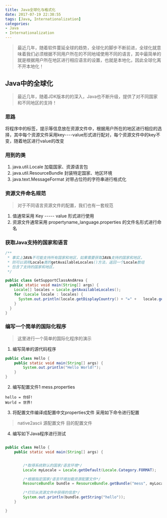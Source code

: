 ```yaml
---
title: Java全球化与格式化
date: 2017-07-19 22:38:55
tags: [Java, Internationalization]
categories:
- Java
- Internationalization
---
```


> 最近几年，随着软件蔓延全球的趋势，全球化的脚步不断前进，全球化就意味着我们必须根据不同用户所在的不同地域使用不同的语言，其中最简单的就是根据用户所在地区进行相应语言的设置，也就是本地化，因此全球化离不开本地化！

## Java中的全球化
> 最近几年，随着JDK版本的的深入，Java也不断升级，提供了对不同国家和不同地区的支持！

### 思路
将程序中的标签，提示等信息放在资源文件中，根据用户所在的地区进行相应的选择，其中每个资源文件采用key----value形式进行配对，每个资源文件中的key不变，随着地区进行value的改变

### 用到的类
1. java.util.Locale         加载国家、资源语言包
2. java.util.ResourceBundle   封装特定国家、地区环境
3. java.text.MessageFormat    对带占位符的字符串进行格式化

### 资源文件命名规范
> 对于不同语言资源文件的配置，我们也有一套规范

1. 值通常采用 Key ----- value 形式进行使用
2. 资源文件通常采用 propertyname_language.properties 的文件名形式进行命名

### 获取Java支持的国家和语言

```Java
/**
 * 事实上JAVA不可能支持所有国家和地区，如果需要获取JAVA支持的国家和地区，
 * 则可以调用Locale类的getAvailableLocales()方法，返回一个Locale数组
 * 包含了支持的国家和地区，
 */

public class GetSupportClassAndArea {
  public static void main(String[] args) {
    Locale[] locales = Locale.getAvailableLocales();
    for (Locale locale : locales) {
      System.out.println(locale.getDisplayCountry() + "=" +   locale.getCountry() + "\t" + locale.getLanguage() + "=" + locale.getDisplayLanguage());
    }
  }
}
```

<!-- more -->

### 编写一个简单的国际化程序
> 这里进行一个简单的国际化程序的演示

1. 编写简单的源代码程序

```Java
public class Hello {
	public static void main(String[] args) {
		System.out.println("Hello World!");
	}
}
```
2. 编写配置文件1 mess.properties
```properties
hello = 你好!
World = 世界!
```

3. 将配置文件编译成配置中文properties文件
采用如下命令进行配置
>  native2ascii 源配置文件 目的配置文件

4. 编写如下Java程序进行测试
```Java

public class Hello {
	public static void main(String[] args) {


		/*取得系统默认的国家/语言环境*/
		Locale myLocale = Locale.getDefault(Locale.Category.FORMAT);

		/*根据指定国家/语言环境加载资源配置文件*/
		ResourceBundle bundle = ResourceBundle.getBundle("mess", myLocale);

		/*打印从资源文件中获得的信息*/
		System.out.println(bundle.getString("hello"));
	}

}

```
